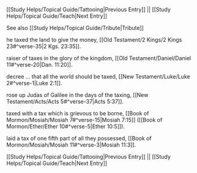 [[Study Helps/Topical Guide/Tattooing|Previous Entry]]  ||  [[Study Helps/Topical Guide/Teach|Next Entry]]

 See also [[Study Helps/Topical Guide/Tribute|Tribute]]

 he taxed the land to give the money, [[Old Testament/2 Kings/2 Kings 23#^verse-35|2 Kgs. 23:35]].

 raiser of taxes in the glory of the kingdom, [[Old Testament/Daniel/Daniel 11#^verse-20|Dan. 11:20]].

 decree ... that all the world should be taxed, [[New Testament/Luke/Luke 2#^verse-1|Luke 2:1]].

 rose up Judas of Galilee in the days of the taxing, [[New Testament/Acts/Acts 5#^verse-37|Acts 5:37]].

 taxed with a tax which is grievous to be borne, [[Book of Mormon/Mosiah/Mosiah 7#^verse-15|Mosiah 7:15]] ([[Book of Mormon/Ether/Ether 10#^verse-5|Ether 10:5]]).

 laid a tax of one fifth part of all they possessed, [[Book of Mormon/Mosiah/Mosiah 11#^verse-3|Mosiah 11:3]].

[[Study Helps/Topical Guide/Tattooing|Previous Entry]]  ||  [[Study Helps/Topical Guide/Teach|Next Entry]]